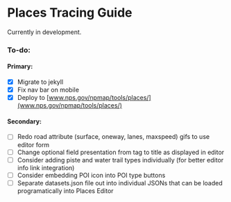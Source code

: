 # Places Tracing Guide

Currently in development.

### To-do:

#### Primary:

- [X] Migrate to jekyll
- [X] Fix nav bar on mobile
- [X] Deploy to [www.nps.gov/npmap/tools/places/](www.nps.gov/npmap/tools/places/)

#### Secondary:

- [ ] Redo road attribute (surface, oneway, lanes, maxspeed) gifs to use editor form
- [ ] Change optional field presentation from tag to title as displayed in editor
- [ ] Consider adding piste and water trail types individually (for better editor info link integration)
- [ ] Consider embedding POI icon into POI type buttons
- [ ] Separate datasets.json file out into individual JSONs that can be loaded programatically into Places Editor
